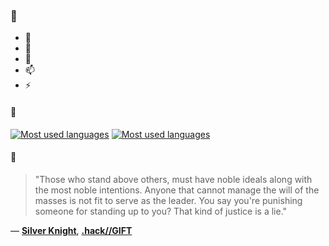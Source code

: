 ### 👋

- 🔭
- 🌱
- 💬
- 📫
- ⚡

#### 🧏

[![Most used languages](https://github-readme-stats-aynah.vercel.app/api/top-langs/?username=aynh&theme=solarized-dark&langs_count=6&layout=compact&hide_title=true)](https://github.com/anuraghazra/github-readme-stats#gh-dark-mode-only)
[![Most used languages](https://github-readme-stats-aynah.vercel.app/api/top-langs/?username=aynh&theme=solarized-light&langs_count=6&layout=compact&hide_title=true)](https://github.com/anuraghazra/github-readme-stats#gh-light-mode-only)

#### 💬

> "Those who stand above others, must have noble ideals along with the most noble intentions. Anyone that cannot manage the will of the masses is not fit to serve as the leader. You say you're punishing someone for standing up to you? That kind of justice is a lie."

&mdash; [**Silver Knight**](https://myanimelist.net/character.php?q=Silver%20Knight&cat=character), [**.hack//GIFT**](https://myanimelist.net/search/all?q=.hack%2F%2FGIFT&cat=all)
